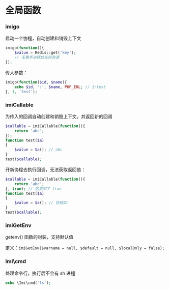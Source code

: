 # 全局函数

### imigo

启动一个协程，自动创建和销毁上下文

```php
imigo(function(){
    $value = Redis::get('key');
    // 无需手动释放任何资源
});
```

传入参数：

```php
imigo(function($id, $name){
    echo $id, ':', $name, PHP_EOL; // 1:test
}, 1, 'test');
```

### imiCallable

为传入的回调自动创建和销毁上下文，并返回新的回调

```php
$callable = imiCallable(function(){
    return 'abc';
});
function test($a)
{
    $value = $a(); // abc
}
test($callable);
```

开新协程去执行回调，无法获取返回值：

```php
$callable = imiCallable(function(){
    return 'abc';
}, true); // 这里加了 true
function test($a)
{
    $value = $a(); // 协程ID
}
test($callable);
```

### imiGetEnv

getenv() 函数的封装，支持默认值

定义：`imiGetEnv($varname = null, $default = null, $localOnly = false);`

### Imi\cmd

处理命令行，执行后不会有 sh 进程

```php
echo \Imi\cmd('ls');
```
